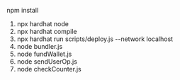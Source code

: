 npm install
1. npx hardhat node
2. npx hardhat compile
3. npx hardhat run scripts/deploy.js --network localhost
4. node bundler.js
5. node fundWallet.js
6. node sendUserOp.js
7. node checkCounter.js